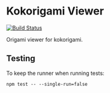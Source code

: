 
Kokorigami Viewer
=================
[![Build Status](https://travis-ci.org/kokorigami/viewer.svg?branch=master)](https://travis-ci.org/kokorigami/viewer)

Origami viewer for kokorigami.

Testing
-------
To keep the runner when running tests:
```
npm test -- --single-run=false
```
